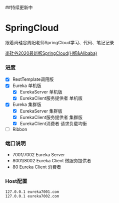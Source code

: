 ##持续更新中
# SpringCloud
跟着尚硅谷周阳老师SpringCloud学习、代码、笔记记录

[尚硅谷2020最新版SpringCloud(H版&Alibaba)](https://www.bilibili.com/video/BV18E411x7eT)

### 进度
- [x] RestTemplate调用版
- [x] Eureka 单机版
  - [x] EurekaServer 单机版
  - [x] EurekaClient服务提供者 单机版
- [x] Eureka 集群版
    - [x] EurekaServer 集群版
    - [x] EurekaClient服务提供者 集群版
    - [x] EurekaClient消费者 请求负载均衡
- [ ] Ribbon

### 端口说明
* 7001/7002 Eureka Server
* 8001/8002 Eureka Client 微服务提供者
* 80 Eureka Client 消费者

### Host配置
```text
127.0.0.1 eureka7001.com
127.0.0.1 eureka7002.com
```